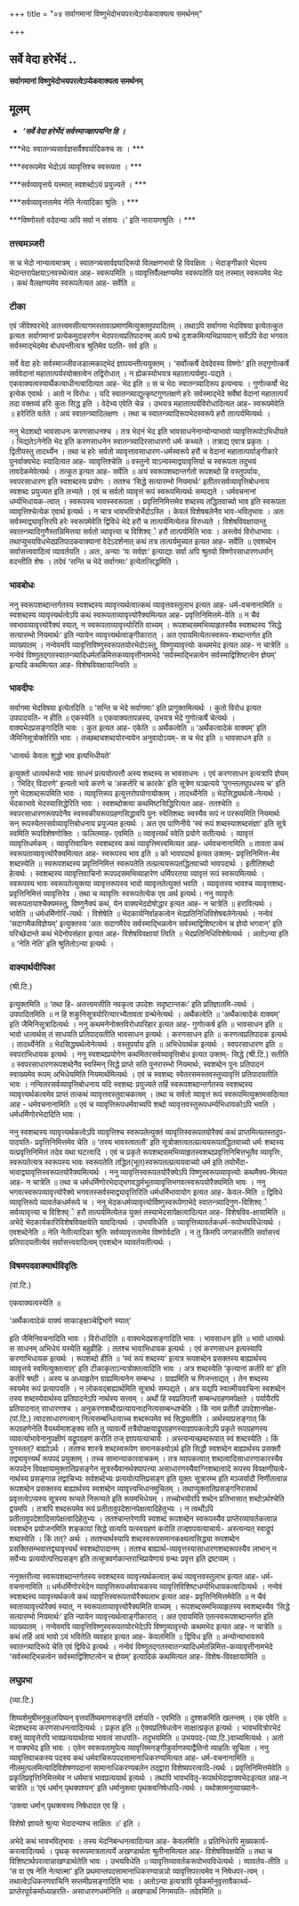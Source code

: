 +++
title = "०४ सर्वागमानां विष्णुभेदोभयपरत्वेऽप्येकवाक्यत्व समर्थनम्"

+++


## सर्वे वेदा हरेर्भेदं ..

**सर्वागमानां विष्णुभेदोभयपरत्वेऽप्येकवाक्यत्व समर्थनम्**

## **मूलम्** 

- ***‘सर्वे वेदा हरेर्भेदं सर्वस्माज्ज्ञापयन्ति हि ।***

***भेदः स्वातन्त्र्यसार्वज्ञसर्वैश्वर्यादिकश्च सः । ***

***स्वरूपमेव भेदोऽयं व्यावृत्तिश्च स्वरूपता । ***

***सर्वव्यावृत्तये यस्मात् स्वशब्दोऽयं प्रयुज्यते । ***

***सर्वव्यावृत्ततामेव नेति नेत्यादिका श्रुतिः । ***

***विष्णोरतो वदेदन्या अपि सर्वा न संशयः ।’ इति नारायणश्रुतिः । ***

### **तत्त्वमञ्जरी**

स च भेदो नान्यत्वमात्रम् । स्वातन्त्र्यसार्वज्ञ्यादिरूपो विलक्षणभावो हि विवक्षितः । भेदाङ्गीकारे भेदस्य भेदान्तरापेक्षयाऽनवस्थेत्यत आह- स्वरूपमिति ॥ व्यावृत्तिर्वैलक्षण्यमेव स्वरूपतेति यत् तस्मात् स्वरूपमेव भेदः । कथं वैलक्षण्यमेव स्वरूपतेत्यत आह- सर्वेति ॥

### **टीका** 

एवं जीवेश्वरभेदे अतत्त्वमसीत्यागमस्तावत्प्रमाणमित्युक्तमुपपादितम् । तथाऽपि सर्वागमा भेदविषया इत्येतत्कुत इत्यतः सर्वागमानां प्रत्येकमुदाहरणेन भेदपरत्वप्रतिपादनम् अल्पे ग्रन्थे दुःशकमित्यभिप्रायवान् सर्वेऽपि वेदा भगवतः सर्वस्माद्भेदमेव बोधयन्तीत्यत्र श्रुतिमेव पठति- सर्व इति ॥

सर्वे वेदा हरेः सर्वस्माज्जीवजडात्मकाद्भेदं ज्ञापयन्तीत्ययुक्तम् । ‘सर्वोत्कर्षे देवदेवस्य विष्णोः’ इति तद्गुणोत्कर्षे सर्ववेदानां महातात्पर्यस्योक्तत्वेन तद्विरोधात् । न ह्येकस्योभयत्र महातात्पर्यमुप-पद्यते । एकवाक्यत्वस्यार्थैकत्वाधीनत्वादित्यत आह- भेद इति ॥ स च भेदः स्वातन्त्र्यादिरूप इत्यन्वयः । गुणोत्कर्षो भेद इत्येक एवार्थः । अतो न विरोधः । यदि स्वातन्त्र्याद्युत्कृष्टगुणलक्षणे हरेः
सर्वस्माद्भेदे सर्वेषां वेदानां महातात्पर्यं तदा वक्तव्यं हरिः कुतः सिद्ध इति । वेदेभ्य एवेति चेन्न । उभयत्र महातात्पर्यविरोधादित्यत आह- स्वरूपमेवेति ॥ हरेरिति वर्तते । अयं स्वातन्त्र्यादिलक्षणः । तथा च स्वातन्त्र्यादिरूपभेदस्वरूपे हरौ तात्पर्यमित्यर्थः ।

ननु भेदशब्दो भावसाधनः करणसाधनश्च । तत्र भेदनं भेद इति भावसाधनेनान्योन्याभावो व्यावृत्तिरूपोऽभिधीयते । भिद्यतेऽनेनेति भेद इति करणसाधनेन स्वातन्त्र्यादिरसाधारणो धर्मः कथ्यते । तत्राद्य एवात्र प्रकृतः । द्वितीयस्तु तादर्थ्येन । तथा च हरेः सर्वतो व्यावृत्तावसाधारण-धर्मस्वरूपे हरौ च वेदानां महातात्पर्याङ्गीकारे पुनर्वाक्यभेदः स्यादित्यत आह- व्यावृत्तिश्चेति ॥ वस्तुनो
याऽन्यस्माद्व्यावृत्तिर्या च स्वरूपता तदुभयं तावदेकमेवेत्यर्थः । तत्कुत इत्यत आह- सर्वेति ॥ अयं स्वरूपशब्दान्तर्गतो रूपशब्दो हि वस्तुपर्यायः, स्वपरसाधारण इति स्वशब्दस्य प्रयोगः । ततश्च ‘सिद्धे सत्यारम्भो नियमार्थः’ इतीतरसर्वव्यावृत्तिबोधनाय स्वशब्दः प्रयुज्यत इति लभ्यते । एवं च सर्वतो व्यावृत्तं रूपं स्वरूपमित्यर्थः सम्पद्यते । धर्मवचनानां धर्म्यभिधायक-त्वात् । स्वरूपस्य भावस्स्वरूपता । प्रवृत्तिनिमित्तमेव शब्दस्य तद्धितवाच्यो भाव इति स्वरूपता व्यावृत्तिश्चेत्येक एवार्थ इत्यर्थः । न चात्र भावभवित्रोर्भेदोऽस्ति । केवलं विशेषबलेनैव भाव-भवितृभावः । अतः सर्वस्माद्व्यावृत्तिरपि हरेः स्वरूपमेवेति द्विविधे भेदे हरौ च तात्पर्यमित्येतन्न विरुध्यते । विशेषविवक्षायान्तु स्वातन्त्र्यादिगुणैस्तन्निमित्तया सर्वतो व्यावृत्त्या च विशिश्व्े हरौ तात्पर्यमिति भावः । अस्त्वेवं विरोधाभावः । तथाप्युभयविधभेदप्रतिपादकवाक्यानां वेदेऽदर्शनात् कथं तत्र तात्पर्यमुच्यत इत्यत आह- सर्वेति ॥ एवशब्देन सर्वासत्त्ववादित्वं व्यावर्तयति । अतः, अन्याः ‘यः सर्वज्ञः’ इत्याद्याः सर्वा अपि श्रुतयो विष्णोरसाधारणधर्मान् वदन्तीति शेषः । तदेवं ‘सन्ति च भेदे सर्वागमाः’ इत्येतत्सिद्धमिति ।

### **भावबोधः** 

ननु स्वरूपशब्दान्तर्गतस्य स्वशब्दस्य व्यावृत्त्यर्थत्वात्कथं व्यावृत्तवस्तुलाभ इत्यत आह- धर्म-वचनानामिति ॥ स्वशब्दस्य व्यावृत्त्यर्थत्वेऽपि कथं स्वरूपताव्यावृत्त्योरैक्यमित्यत आह- प्रवृत्तिनिमित्तमे-वेति ॥ न चैवं स्वभावव्यावृत्त्योरैक्यं स्यात्, न स्वरूपताव्यावृत्त्योरिति वाच्यम् । रूपशब्दसमभिव्याहृतस्यैव स्वशब्दस्य ‘सिद्धे सत्यारम्भो नियमार्थः’ इति न्यायेन व्यावृत्त्यर्थत्वाङ्गीकारात् । अत एवायमित्येतत्स्वरूप-शब्दान्तर्गत इति व्याख्यातम् । नन्वेवमपि व्यावृत्तिविष्णुस्वरूपतयोरभेदोऽस्तु, विष्णुव्यावृत्त्योः कथमभेद इत्यत आह- न चात्रेति ॥ नन्वेवं विष्णुतद्गतस्वातन्त्र्यादिधर्मतन्निमित्तकव्यावृत्तीनामभेदे ‘सर्वस्माद्भिन्नत्वेन सर्वस्माद्विशिष्टत्वेन ज्ञेयम्’ इत्यादि कथमित्यत आह- विशेषविवक्षायान्त्विति ॥

### **भावदीपः** 

सर्वागमा भेदविषया इत्येतदिति ॥ ‘सन्ति च भेदे सर्वागमाः’ इति प्रागुक्तमित्यर्थः । कुतो विरोध इत्यत उपपादयति- न हीति ॥ एकस्येति ॥ एकवाक्यतापन्नस्य, उभयत्र भेदे गुणोत्कर्षे चेत्यर्थः । वाक्यभेदप्रसङ्गादिति भावः । कुत इत्यत आह- एकेति ॥ अर्थैकत्वेति ॥ ‘अर्थैकत्वादेकं वाक्यम्’ इति जैमिनिसूत्रोक्तेरिति भावः । तच्छब्दचशब्दयोरन्वयेन अनुवादोऽयम्- स च भेद इति ॥ भावसाधन इति ॥

‘धात्वर्थः केवलः शुद्धो भाव इत्यभिधीयते’

इत्युक्तो धात्वर्थरूपो भावः साधनं प्रत्ययोत्पत्तौ अस्य शब्दस्य स भावसाधनः । एवं करणसाधन इत्यत्रापि ज्ञेयम् । ‘भिदिर् विदारणे’ इत्यतो भावे करणे च ‘अकर्तरि च कारके’ इति सूत्रेण घञ्प्रत्यये ‘पुगन्तलघूपधस्य च’ इति गुणे भेदशब्दरूपमिति भावः । व्यावृत्तिरूप इत्युत्तरोपयोगायोक्तम् । तादर्थ्येनेति ॥ भेदसिद्ध्यर्थत्वे-नेत्यर्थः । भेदकाभावे भेदस्यासिद्धेरिति भावः । स्वशब्दोक्त्या कथमिष्टसिद्धिरित्यत आह- ततश्चेति ॥ स्वपरसाधारणरूपपदेनैव स्वस्वकीयरूपग्रहणसिद्धावपि पुनः स्वेतिशब्दः स्वस्यैव रूपं न पररूपमिति नियमार्थः सन् रूपस्येतरसर्वव्यावृत्तिबोधनाय प्रयुज्यत इत्यर्थः । अत एव पाणिनीये ‘स्वं रूपं शब्दस्याशब्दसंज्ञा’ इति सूत्रे स्वमिति रूपविशेषणोक्तिः । फलितमाह- एवमिति ॥ व्यावृत्त्यर्थं स्वेति प्रयोगे सतीत्यर्थः । व्यावृत्तं व्यावृत्तिधर्मकम् । व्यावृत्तिवाचिनः स्वशब्दस्य कथं व्यावृत्तिमत्त्वमित्यत आह- धर्मवचनानामिति ॥ तावता कथं स्वरूपताव्यावृत्त्योरैक्यमित्यत आह- स्वरूपस्य भाव इति ॥ को भावपदार्थ इत्यत उक्तम्- प्रवृत्तिनिमित्त-मेव शब्दस्येति ॥ स्वरूपशब्दस्य प्रवृत्तिनिमित्तं स्वरूपतेति तल्प्रत्ययरूपतद्धितवाच्यो भावपदार्थः । इतीतिशब्दो हेत्वर्थः । स्वशब्दस्य व्यावृत्तिवाचिनो रूपपदसमभिव्याहारेण धर्मिपरतया व्यावृत्तं रूपं स्वरूपमित्यर्थः । स्वरूपस्य भावः स्वरूपतेत्युक्त्या व्यावृत्तरूपस्य भावो व्यावृत्ततेत्युक्तं भवति । व्यावृत्तस्य भावश्च व्यावृत्तशब्द-प्रवृत्तिनिमित्तं व्यावृत्तिरेव । तथा च व्यावृत्तिः स्वरूपतेत्येक एव अर्थ इत्यर्थः। ननु व्यावृत्तेः स्वरूपतायाश्चैक्यमस्तु, विष्णुनैक्यं कथं, येन वाक्यभेददोषोद्धार इत्यत आह- न चात्रेति ॥ हरावित्यर्थः । भावेति ॥ धर्मधर्मिणोरि-त्यर्थः । विशेषेति ॥ भेदकार्यनिर्वाहकत्वेन भेदप्रतिनिधिविशेषबलेनेत्यर्थः । नन्वेवं ‘सदागमैकविज्ञेयम्’ इत्युक्तस्य ‘अतः सदागमैरेव सर्वस्माद्भिन्नत्वेन सर्वस्माद्विशिष्टत्वेन च ज्ञेयो भगवान्’ इति परिच्छेदान्ते कथं भेदेनोपसंहार इत्यत आह- विशेषविवक्षायां त्विति ॥ भेदप्रतिनिधिविशेषेत्यर्थः । अतोऽन्या इति ॥ ‘नेति नेति’ इति श्रुतितोऽन्या इत्यर्थः ।

### **वाक्यार्थदीपिका** 

(श्री.टि.)

इत्युक्तमिति ॥ ‘तथा हि- अतत्त्वमसीति नवकृत्व उपदेशः सदृष्टान्तकः’ इति प्रतिज्ञातमि-त्यर्थः । उपपादितमिति ॥ न हि शकुनिसूत्रयोरित्यारभ्यैतावता ग्रन्थेनेत्यर्थः । अर्थैकत्वेति ॥ ‘अर्थैकत्वादेकं वाक्यम्’ इति जैमिनिसूत्रादित्यर्थः । ननु कथमनेनोक्तविरोधपरिहार इत्यत आह- गुणोत्कर्ष इति ॥ भावसाधन इति ॥ भावो धात्वर्थस् तं साधयति प्रतिपादयतीति भावसाधन इत्यर्थः । करणसाधन इति ॥ करणत्वप्रतिपादक इत्यर्थः । तादर्थ्येनेति ॥ भेदसिद्ध्यर्थत्वेनेत्यर्थः । वस्तुपर्याय इति ॥ अभिधेयार्थक इत्यर्थः । स्वपरसाधारण इति ॥ स्वपराभिधायक इत्यर्थः । ननु स्वशब्दप्रयोगेण कथमितरसर्वव्यावृत्तिबोध इत्यत उक्तम्- सिद्धे (श्री.टि.) सतीति ॥ स्वपरसाधारणरूपशब्देनैव स्वस्मिन् सिद्धे प्राप्ते सति पुनरारम्भो नियमार्थः, स्वशब्देन पुनः प्रतिपादनं स्वाख्यमेव रूपम् अभिधेयमिति नियमार्थमित्यर्थः । एवं च स्वशब्दः स्वेतरसमस्तवस्तुव्यावृत्तिं प्रतिपादयतीति भावः । नन्वितरसर्वव्यावृत्तिबोधनाय यदि स्वशब्दः प्रयुज्यते तर्हि स्वरूपशब्दान्तर्गतस्य स्वशब्दस्य व्यावृत्त्यर्थकत्वमेव प्राप्तं तत्कथं व्यावृत्तवस्तुवाचकत्वम् । तथा च सर्वतो व्यावृत्तं रूपं स्वरूपमित्युक्तमसदित्यत आह - धर्मवचनानामिति ॥ एवं च
व्यावृत्तिरूपधर्मवाच्यपि शब्दो व्यावृत्तवस्तुरूपधर्म्यभिधायकोऽपि भवति । धर्मधर्मिणोरभेदादिति भावः ।

ननु स्वशब्दस्य व्यावृत्त्यर्थकत्वेऽपि व्यावृत्तिश्च स्वरूपतेत्युक्तं व्यावृत्तिस्वरूपतयोरैक्यं कथं प्राप्तमित्यतस्तदुप-पादयति- प्रवृत्तिनिमित्तमेव चेति ॥ ‘तस्य भावस्त्वतलौ’ इति सूत्रोक्तत्वतल्प्रत्ययरूपतद्धितवाच्यो धर्मः शब्दस्य यत्प्रवृत्तिनिमित्तं तदेव यथा घटत्वादि । एवं च प्रकृते रूपशब्दसमभिव्याहृतस्वशब्दप्रवृत्तिनिमित्तभूतैव व्यावृत्तिः, स्वरूपतेत्यत्र स्वरूपस्य भावः स्वरूपतेति तद्धित(भूत)स्वरूपतल्प्रत्ययवाच्यो धर्म इति तयोर्भेदा-भावाद्व्यावृत्तिस्वरूपतयोरैक्यमित्यर्थः । ननु व्यावृत्तिस्वरूपतयोरैक्येऽपि विष्णुस्वरूपव्यावृत्त्योः कथमैक्य-मित्यत आह- न चात्रेति ॥ तथा च धर्मधर्मिणोरभेदाद्भगवद्धर्मभूतव्यावृत्तिभगवत्स्वरूपयोरैक्यमिति भावः । ननु भगवत्स्वरूपव्यावृत्त्योरैक्ये भगवतस्सर्वस्माद्व्यावृत्तिरिति धर्मधर्मिभावायोग इत्यत आह- केवल-मिति ॥ द्विविधे व्यावृत्तिरूपे व्यावर्तकधर्मरूपे च । ननु भेदकधर्मव्यावृत्त्योर्विष्णुस्वरूपेणाभेदे स्वातन्त्र्यादिगुण-विशिश्व्े सर्वव्यावृत्त्या च विशिश्व्े हरौ तात्पर्यमित्येतन्न युक्तं तस्याभेदसापेक्षत्वादित्यत आह- विशेषविव-क्षायामिति ॥ अभेदे भेदकार्यकारिविशेषविवक्षयेति यावदित्यर्थः । उभयविधेति ॥ व्यावृत्तिव्यावर्तकधर्म-रूपोभयविधेत्यर्थः । एवशब्देनेति ॥ नेति नेतीत्यादिका श्रुतिः सर्वव्यावृत्ततामेव विष्णोर्वदति । न तु किमपि जगन्नास्तीति सर्वासत्त्वं प्रतिपादयतीत्येवं सर्वासत्त्ववादित्वम् एवशब्देन व्यावर्तयतीत्यर्थः ।

### **विषमपदवाक्यार्थविवृतिः**

(पां.टि.)

एकवाक्यत्वस्येति ॥

‘अर्थैकत्वादेकं वाक्यं साकाङ्क्षञ्चेद्विभागे स्यात्’

इति जैमिनिवचनादिति भावः । विरोधादिति ॥ वाक्यभेदप्रसङ्गादिति भावः । भावसाधन इति ॥ भावो धात्वर्थः स साधनम् अभिधेयं यस्येति बहुव्रीहिः । ततश्च भावाभिधायक इत्यर्थः । एवं करणसाधन इत्यस्यापि करणाभिधायक इत्यर्थः । रूपशब्दो हीति ॥ ‘स्वं रूपं शब्दस्य’ इत्यत्र रूपशब्देन प्रसक्तस्य बाह्यार्थस्य व्यावृत्तये स्वमित्युक्तत्वात्’ इति टीकाकृताऽन्यत्रोक्तत्वादिति भावः । अत्र शब्दस्येति ‘कृत्यानां कर्तरि वा’ इति कर्तरि षष्ठी । अस्य च अध्याहृतेन ग्राह्यमित्यनेन सम्बन्धः । ग्राह्यमिति च णिजन्ताद्यत् । तेन शब्दस्य स्वयमेव रूपं प्रत्यापयति । न लोकवद्बाह्यार्थमिति सूत्रार्थः सम्पद्यते । अत्र यद्यपि स्वात्मीयवाचिना स्वशब्देन तस्य शब्दस्येवार्थस्य प्रतिपादनेऽपि नार्थस्य सत्त्वम् । अर्थो हि स्वप्रतिपत्तौ सम्बन्धग्रहणमपेक्षते । पर्यायैरपि प्रतिपादनात् साधारणश्च । अनुकरणशब्दैरप्रत्यायनादनित्यसम्बन्धश्चेति । किं नाम प्रतीतौ उपदेशानपेक्ष-(पां.टि.) त्वादसाधारणत्वान् नित्यसम्बन्धित्वाच्च शब्दरूपमेव स्वं सिद्ध्यतीति । अर्थस्याप्रसङ्गात् किं रूपग्रहणेनेति वैयर्थ्यमाशङ्क्य सति तु व्यावर्त्ये तत्रैवोपक्षयाद्रूपग्रहणस्याज्ञापकत्वेऽपि प्रकृते रूपग्रहणस्य व्यावर्त्याभावेनानुपक्षीणं यद्रूपग्रहणं करोति तज् ज्ञापयत्याचार्यः । अस्त्यन्यच्छब्दरूपात् स्वं शब्दस्येति । किं पुनस्तत्? बाह्योऽर्थः । ततश्च शास्त्रे शब्दस्वरूपेण समानकक्ष्योऽर्थ इति सिद्धौ स्वशब्देन बाह्यार्थस्य प्रसक्तौ तद्व्यावृत्त्यर्थं रूपपदं प्रयुक्तम् । तच्च सामान्याकारवाचकम् । तत्र व्यापकत्वात् शब्दत्वादिसाधारणाकारस्यैव रूपपदेन विवक्षायामुक्तातिप्रसङ्गेन सूत्रस्यैवानर्थक्यापत्त्या असाधारणस्यैवाग्निशब्दत्वादे रूपस्य विवक्षणीयत्वे-नार्थस्य प्रसङ्गान्न तद्वाचिभ्यः सर्वशब्देभ्यः प्रत्ययोत्पत्तिप्रसङ्ग इति युक्तः सूत्रारम्भ इति मञ्जर्यादौ निर्णीतत्वान्न रूपशब्देन प्रसक्तस्य बाह्यार्थस्य स्वशब्देन व्यावृत्त्यभिधानमुचितम् । तथाप्युक्तातिप्रसङ्गनिरासार्थं प्रवृत्तत्वेऽप्यस्य सूत्रस्य रूप्यते निरूप्यते इति रूपमभिधेयम् । तच्चोभयोरपि शब्देन प्रतिभासात् शब्दोऽर्थश्चेति द्वयमपि । तत्रापि शब्दरूपमेव रूपं प्रतीतावुपदेशानपेक्षत्वादिहेतुभ्यः । न त्वर्थोऽपि प्रतीतावुपदेशादिसापेक्षत्वादिहेतुभ्यः । ततश्चान्तरेणापि स्वशब्दं रूपशब्देन स्वरूपस्यैव प्राप्तेरव्यावर्तकत्वान्न स्वशब्देन प्रयोजनमिति शङ्कायां सिद्धे सत्यपि यत्स्वग्रहणं करोति तज्ज्ञापयत्याचार्यः- अस्त्यन्यत् स्वाद्रूपं शब्दस्येति । किं तत्? अर्थः । ततश्चार्थस्यापि शब्दस्वरूपसमानकक्ष्यत्वसिद्ध्या रूपशब्देन प्रसक्तिसम्भवात्तद्व्यावृत्त्यर्थं स्वशब्दोपादानम् । ततश्च बाह्यार्थ-व्यावृत्तस्यासाधारणशब्दरूपस्यैव लाभान् न सर्वेभ्यः प्रत्ययोत्पत्तिप्रसङ्ग इति तत्सूत्रवर्णकान्तराभिप्रायेणायं ग्रन्थः प्रवृत्त इति द्रष्टव्यम् ।

ननूक्तरीत्या स्वरूपशब्दान्तर्गतस्य स्वशब्दस्य व्यावृत्त्यर्थकत्वात् कथं व्यावृत्तवस्तुलाभ इत्यत आह- धर्म-वचनानामिति ॥ धर्मधर्मिणोरभेदेन व्यावृत्तिरूपधर्मवाचकस्य व्यावृत्तिविशिष्टधर्म्यभिधायकत्वादित्यर्थः । नन्वेवं स्वशब्दस्य व्यावृत्त्यर्थकत्वे कथं व्यावृत्तिस्वरूपतयोरैक्यलाभ इत्यत आह- प्रवृत्तिनिमित्तमेवेति ॥ न चैवं स्वताव्यावृत्त्योरैक्यं स्यात्, न स्वरूपताव्यावृत्त्योरैक्यमिति वाच्यम् । रूपशब्दसमभिव्याहृतस्य स्वशब्दस्यैव ‘सिद्धे सत्यारम्भो नियमार्थः’ इति न्यायेन व्यावृत्त्यर्थत्वाङ्गीकारात् । अत एवायमिति एतत्स्वरूपशब्दान्तर्गत इति व्याख्यातम् । नन्वेवमपि व्यावृत्तिविष्णुस्वरूपतयोरभेदेऽपि विष्णुव्यावृत्त्योः कथमभेद इत्यत आह- न चात्रेति ॥ कथं तर्हि अयं भावो ऽयं भवितेति व्यवहार इत्यत आह- केवलमिति ॥ द्विविध इति ॥ अन्योन्याभावरूपे स्वातन्त्र्यादिरूपे चेति एवं द्विविधे इत्यर्थः । नन्वेवं विष्णुतद्गतस्वातन्त्र्यादिधर्मतन्निमित्त-कव्यावृत्तीनामभेदे ‘सर्वस्माद्भिन्नत्वेन सर्वस्माद्विशिष्टत्वेन च ज्ञेयम्’ इत्यादिकं कथमित्यत आह- विशेष-विवक्षायामिति ॥

### **लघुप्रभा**

(व्या.टि.)

शिष्यशेमुषीमनुकूलयिष्यन् वृत्तवर्तिष्यमाणसङ्गतिं दर्शयति - एवमिति ॥
दुश्शकमिति खलन्तम् । एक एवेति ॥ भेदशब्दस्य करणसाधनत्वादित्यर्थः । प्रकृत इति ॥ ऐक्यप्रतिषेधत्वेन साक्षात्प्रकृत इत्यर्थः । भावभवित्रोरभेदं वक्तुं व्यावृत्तेरपि भावप्रत्ययार्थतया भावत्वं साधयति- तदुभयमिति ॥ उभयपद-(व्या.टि.)वाच्यमित्यर्थः । अतो न वाक्यभेद इति भावः । एतेन स्वरूपतामुपेत्य व्यावृत्तिमनङ्गीकुर्वाणस्याद्वैतिनो व्याहतिः सूचिता । ननु व्यावृत्तिवाचकस्य पदस्य कथं धर्मवाचिरूपपदसामानाधिकरण्यमित्यत आह- धर्म-वचनानामिति ॥ नीलमुत्पलमित्यादिविशेषणपदानां सामानाधिकरण्यबलेन तद्द्वारा विशेष्यपरत्वादि-त्यर्थः । प्रवृत्तिनिमित्तमेवेति ॥ प्रकृतिप्रवृत्तिनिमित्तमेव न धर्ममात्रं भावप्रत्ययार्थ इत्यर्थः । तथापि भावभवितृ-रूपार्थभेदाद्वाक्यभेदःइत्यत आह-न चात्रेति ॥ ‘एवं धर्मान् पृथक्पश्यन्’ इति धर्मानुक्त्वा पृथक्त्वनिषेधादि-त्यर्थः । यथोक्तमनुव्याख्याने-

‘उक्त्वा धर्मान् पृथक्त्वस्य निषेधादत एव हि ।

विशेषो ज्ञायते श्रुत्या भेदादन्यश्च साक्षितः ॥’ इति ।

अभेदे कथं भावभवितृभावः । तस्य भेदनिबन्धनत्वादित्यत आह- केवलमिति ॥ प्रतिनिधेरपि मुख्यकार्य-करत्वादित्यर्थः । पृथक् स्वरूपमात्रतात्पर्ये अखण्डार्थता श्रुतीनामित्यत आह- विशेषविवक्षयेति ॥ तथा च विशिष्टार्थपरत्वान्नाखण्डार्थतेति भावः । उभयविधेति ॥ व्यावृत्तिव्यावर्तकरूपोभयविधेत्यर्थः । व्यावर्तय-तीति ॥ ‘स वा एष नेति नेत्यात्मा’ इति प्रथमान्तपदसामानाधिकरण्यान्नञो व्यावृत्तिपरत्वमेव न निषेधपर-त्वम् । तथात्वेऽधिकरणवाचिनि सप्तमीप्रसङ्गादिति भावः । अतोऽन्या इत्यत्रापि पूर्वकर्मानुवृत्तावैकार्थ्य-प्राप्तेरपूर्वकर्माध्याहरति- असाधारणधर्मानिति ॥ अखण्डार्थं निगमयति- तदेवमिति ॥

